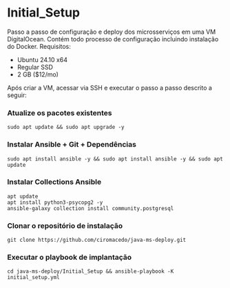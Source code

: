 # Initial_Setup

Passo a passo de configuração e deploy dos microsserviços em uma VM DigitalOcean. Contém todo processo de configuração incluindo instalação do Docker.
Requisitos:
- Ubuntu 24.10 x64
- Regular SSD
- 2 GB ($12/mo)

Após criar a VM, acessar via SSH e executar o passo a passo descrito a seguir:

### Atualize os pacotes existentes
```
sudo apt update && sudo apt upgrade -y
```

### Instalar Ansible + Git + Dependências
```
sudo apt install ansible -y && sudo apt install ansible -y && sudo apt update 
```

### Instalar Collections Ansible
```
apt update
apt install python3-psycopg2 -y
ansible-galaxy collection install community.postgresql
```

### Clonar o repositório de instalação
```
git clone https://github.com/ciromacedo/java-ms-deploy.git
```

### Executar o playbook de implantação
```
cd java-ms-deploy/Initial_Setup && ansible-playbook -K initial_setup.yml
```